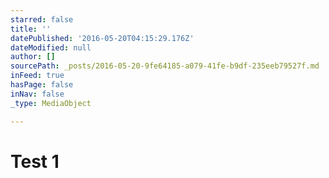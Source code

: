 ```yaml
---
starred: false
title: ''
datePublished: '2016-05-20T04:15:29.176Z'
dateModified: null
author: []
sourcePath: _posts/2016-05-20-9fe64185-a079-41fe-b9df-235eeb79527f.md
inFeed: true
hasPage: false
inNav: false
_type: MediaObject

---
```

# Test 1